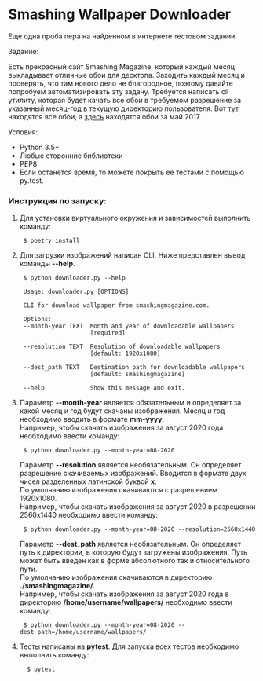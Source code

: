 # Smashing Wallpaper Downloader

Еще одна проба пера на найденном в интернете тестовом задании.

Задание:

Есть прекрасный сайт Smashing Magazine, который каждый месяц выкладывает отличные обои для десктопа. Заходить каждый месяц и проверять, что там нового дело не благородное, поэтому давайте попробуем автоматизировать эту задачу. Требуется написать cli утилиту, которая будет качать все обои в требуемом разрешение за указанный месяц-год в текущую директорию пользователя. Вот [тут](https://www.smashingmagazine.com/category/wallpapers) находятся все обои, а [здесь](https://www.smashingmagazine.com/2017/04/desktop-wallpaper-calendars-may-2017/) находятся обои за май 2017.

Условия:

- Python 3.5+
- Любые сторонние библиотеки
- PEP8
- Если останется время, то можете покрыть её тестами с помощью py.test.


### Инструкция по запуску:

1) Для установки виртуального окружения и зависимостей выполнить команду:

        $ poetry install

2) Для загрузки изображений написан CLI. Ниже представлен вывод команды **--help**.

        $ python downloader.py --help

        Usage: downloader.py [OPTIONS]

        CLI for download wallpaper from smashingmagazine.com.

        Options:
        --month-year TEXT  Month and year of downloadable wallpapers
                           [required]

        --resolution TEXT  Resolution of downloadable wallpapers
                           [default: 1920x1080]

        --dest_path TEXT   Destination path for downloadable wallpapers  
                           [default: smashingmagazine]

        --help             Show this message and exit.

3) Параметр **--month-year** является обязательным и определяет за какой месяц и год будут скачаны изображения. Месяц и год необходимо вводить в формате **mm-yyyy**.  
Например, чтобы скачать изображения за август 2020 года необходимо ввести команду:

        $ python downloader.py --month-year=08-2020

    Параметр **--resolution** является необязательным. Он определяет разрешение скачиваемых изображений. Вводится в формате двух чисел разделенных латинской буквой **x**.  
    По умолчанию изображения скачиваются с разрешением 1920x1080.  
    Например, чтобы скачать изображения за август 2020 в разрешении 2560x1440 необходимо ввести команду:

        $ python downloader.py --month-year=08-2020 --resolution=2560x1440

    Параметр **--dest_path** является необязательным. Он определяет путь к директории, в которую будут загружены изображения. Путь может быть введен как в форме абсолютного так и относительного пути.  
    По умолчанию изображения скачиваются в директорию **./smashingmagazine/**.  
    Например, чтобы скачать изображения за август 2020 года в директорию **/home/username/wallpapers/** необходимо ввести команду:

        $ python downloader.py --month-year=08-2020 --dest_path=/home/username/wallpapers/

1) Тесты написаны на **pytest**. Для запуска всех тестов необходимо выполнить команду:

         $ pytest
